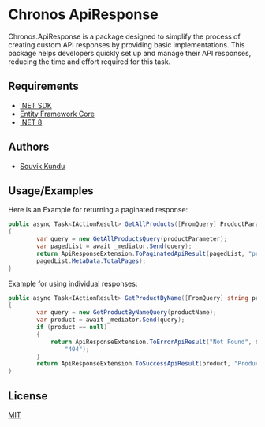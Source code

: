 
# Chronos ApiResponse

Chronos.ApiResponse is a package designed to simplify the process of creating custom API responses by providing basic implementations.
This package helps developers quickly set up and manage their API responses, reducing the time and effort required for this task.




## Requirements

 - [.NET SDK](https://awesomeopensource.com/project/elangosundar/awesome-README-templates)
 - [Entity Framework Core](https://github.com/matiassingers/awesome-readme)
 - [.NET 8](https://bulldogjob.com/news/449-how-to-write-a-good-readme-for-your-github-project)


## Authors

- [Souvik Kundu](https://github.com/souvikk27)


## Usage/Examples

Here is an Example for returning a paginated response: 

```c#
public async Task<IActionResult> GetAllProducts([FromQuery] ProductParameter productParameter)
{
        var query = new GetAllProductsQuery(productParameter);
        var pagedList = await _mediator.Send(query);
        return ApiResponseExtension.ToPaginatedApiResult(pagedList, "products", "200", pagedList.MetaData.CurrentPage,
        pagedList.MetaData.TotalPages);
}

```



Example for using individual responses: 

```c#
public async Task<IActionResult> GetProductByName([FromQuery] string productName)
{
        var query = new GetProductByNameQuery(productName);
        var product = await _mediator.Send(query);
        if (product == null)
        {
            return ApiResponseExtension.ToErrorApiResult("Not Found", $"Product with name {productName} not found",
                "404");
        }
        return ApiResponseExtension.ToSuccessApiResult(product, "Product");
}
```







## License

[MIT](https://choosealicense.com/licenses/mit/)

